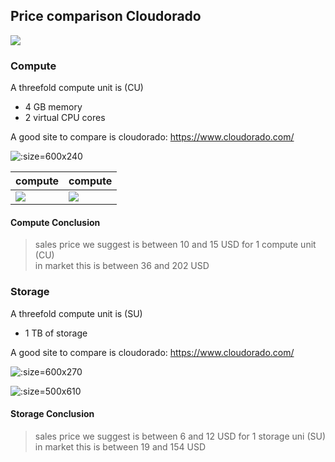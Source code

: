 ## Price comparison Cloudorado

![](threefold__cloudorado.png  )

### Compute

A threefold compute unit is (CU)

- 4 GB memory
- 2 virtual CPU cores

A good site to compare is cloudorado: https://www.cloudorado.com/

![](threefold__cloudorado_compute_choices.png  ':size=600x240')

| compute  | compute  |
|---|---|
| ![](threefold__cloudorado_compute_1.png  )  | ![](threefold__cloudorado_compute_2.png  )  |


#### Compute Conclusion

> sales price we suggest is between 10 and 15 USD for 1 compute unit (CU) <BR>
> in market this is between 36 and 202 USD

### Storage


A threefold compute unit is (SU)

- 1 TB of storage

A good site to compare is cloudorado: https://www.cloudorado.com/

![](threefold__cloudorado_storage_choices.png  ':size=600x270')

![](threefold__cloudorado_storage_1.png  ':size=500x610')

#### Storage Conclusion

> sales price we suggest is between 6 and 12 USD for 1 storage uni (SU) <BR>
> in market this is between 19 and 154 USD

